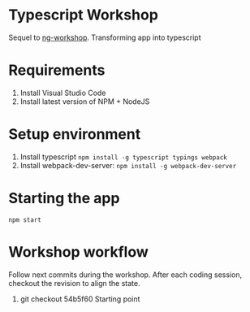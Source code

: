 # Typescript Workshop
Sequel to 	[ng-workshop](https://github.com/jasofalcon/ng-workshop). Transforming app into typescript

# Requirements
1. Install Visual Studio Code
2. Install latest version of NPM + NodeJS

# Setup environment
1. Install typescript
 ``` npm install -g typescript typings webpack ```
2. Install webpack-dev-server:
 ``` npm install -g webpack-dev-server ```
 
 
 
# Starting the app
 ``` npm start ```

# Workshop workflow
Follow next commits during the workshop. After each coding session, checkout the revision to align the state.

1. git checkout 54b5f60  Starting point
